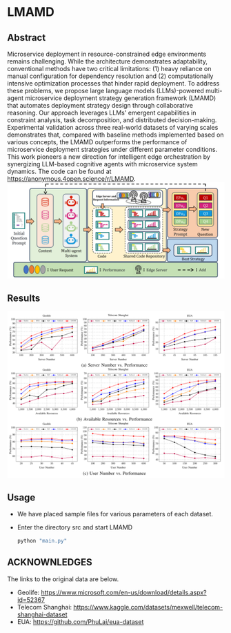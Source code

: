 # LMAMD
## Abstract
Microservice deployment in resource-constrained edge environments remains challenging. While the architecture demonstrates adaptability, conventional methods have two critical limitations: (1) heavy reliance on manual configuration for dependency resolution and (2) computationally intensive optimization processes that hinder rapid deployment. To address these problems, we propose large language models (LLMs)-powered multi-agent microservice deployment strategy generation framework (LMAMD) that automates deployment strategy design through collaborative reasoning. Our approach leverages LLMs' emergent capabilities in constraint analysis, task decomposition, and distributed decision-making. Experimental validation across three real-world datasets of varying scales demonstrates that, compared with baseline methods implemented based on various concepts, the LMAMD outperforms the performance of microservice deployment strategies under different parameter conditions. This work pioneers a new direction for intelligent edge orchestration by synergizing LLM-based cognitive agents with microservice system dynamics. The code can be found at https://anonymous.4open.science/r/LMAMD.
![image](figures/Framework.jpg)

## Results
![image](figures/performance.png)

## Usage
- We have placed sample files for various parameters of each dataset.

- Enter the directory src and start LMAMD
  ```bash
  python "main.py"
  ```
## ACKNOWNLEDGES
The links to the original data are below.
<span id="citation-1"></span>
- Geolife: https://www.microsoft.com/en-us/download/details.aspx?id=52367
- Telecom Shanghai: https://www.kaggle.com/datasets/mexwell/telecom-shanghai-dataset
- EUA: https://github.com/PhuLai/eua-dataset 
